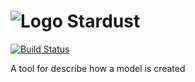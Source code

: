 ![Logo](https://vectr.com/patchinko/ckBJ819CC.svg?width=128&height=128&select=ckBJ819CCpage0) Stardust
======
[![Build Status](https://travis-ci.org/fortizpenaloza/Stardust.svg?branch=master)](https://travis-ci.org/fortizpenaloza/Stardust)

A tool for describe how a model is created
